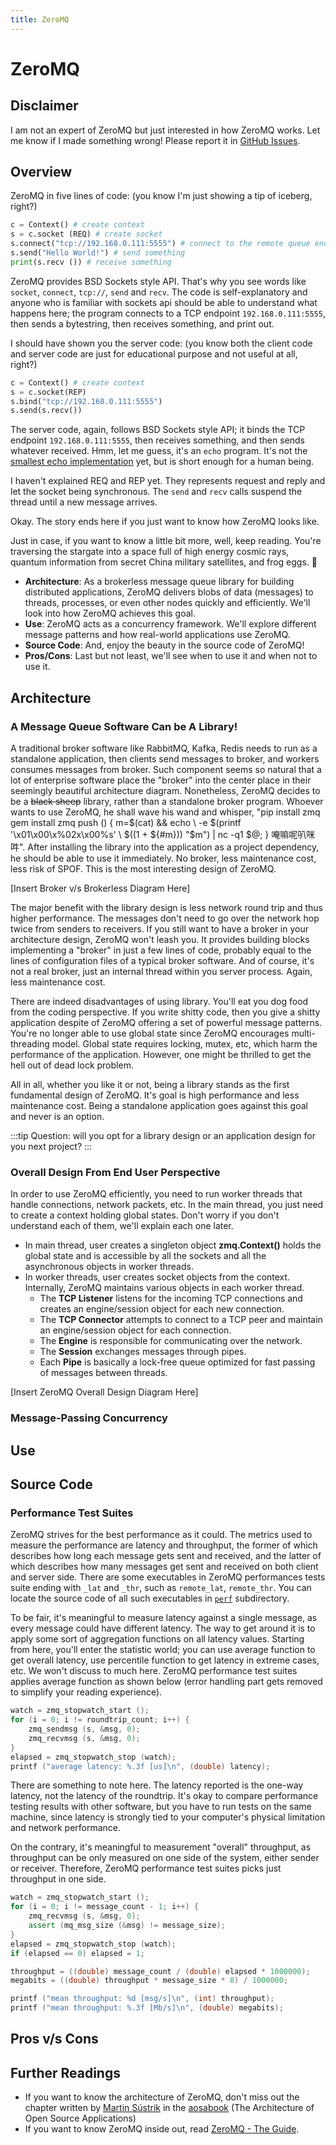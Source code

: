 ```yaml
---
title: ZeroMQ
---
```


# ZeroMQ

## Disclaimer

I am not an expert of ZeroMQ but just interested in how ZeroMQ works. Let me know if I made something wrong! Please report it in [GitHub Issues](https://github.com/soasme/enqueuezero/issues).

## Overview

ZeroMQ in five lines of code: (you know I'm just showing a tip of iceberg, right?)

```python
c = Context() # create context
s = c.socket (REQ) # create socket
s.connect("tcp://192.168.0.111:5555") # connect to the remote queue endpoint
s.send("Hello World!") # send something
print(s.recv ()) # receive something
```

ZeroMQ provides BSD Sockets style API. That's why you see words like `socket`, `connect`, `tcp://`, `send` and `recv`. The code is self-explanatory and anyone who is familiar with sockets api should be able to understand what happens here; the program connects to a TCP endpoint `192.168.0.111:5555`, then sends a bytestring, then receives something, and print out.

I should have shown you the server code: (you know both the client code and server code are just for educational purpose and not useful at all, right?)

```python
c = Context() # create context
s = c.socket(REP)
s.bind("tcp://192.168.0.111:5555")
s.send(s.recv())
```

The server code, again, follows BSD Sockets style API; it binds the TCP endpoint `192.168.0.111:5555`, then receives something, and then sends whatever received. Hmm, let me guess, it's an `echo` program. It's not the [smallest echo implementation](https://github.com/matz/streem/blob/master/examples/06echo.strm) yet, but is short enough for a human being.

I haven't explained REQ and REP yet. They represents request and reply and let the socket being synchronous. The `send` and `recv` calls suspend the thread until a new message arrives.

Okay. The story ends here if you just want to know how ZeroMQ looks like.

Just in case, if you want to know a little bit more, well, keep reading. You're traversing the stargate into a space full of high energy cosmic rays, quantum information from secret China military satellites, and frog eggs. 🐸

* **Architecture**: As a brokerless message queue library for building distributed applications, ZeroMQ delivers blobs of data (messages) to threads, processes, or even other nodes quickly and efficiently. We'll look into how ZeroMQ achieves this goal.
* **Use**: ZeroMQ acts as a concurrency framework. We'll explore different message patterns and how real-world applications use ZeroMQ.
* **Source Code**: And, enjoy the beauty in the source code of ZeroMQ!
* **Pros/Cons**: Last but not least, we'll see when to use it and when not to use it.

## Architecture


### A Message Queue Software Can be A Library!

A traditional broker software like RabbitMQ, Kafka, Redis needs to run as a standalone application, then clients send messages to broker, and workers consumes messages from broker.
Such component seems so natural that a lot of enterprise software place the "broker" into the center place in their seemingly beautiful architecture diagram.
Nonetheless, ZeroMQ decides to be a ~~black sheep~~ library, rather than a standalone broker program.
Whoever wants to use ZeroMQ, he shall wave his wand and whisper, "pip install zmq gem install zmq push () { m=$(cat) && echo \ -e $(printf '\\x01\\x00\\x%02x\\x00%s' \ $((1 + ${#m})) "$m") | nc -q1 $@; } 唵嘛呢叭咪吽". After installing the library into the application as a project dependency, he should be able to use it immediately. No broker, less maintenance cost, less risk of SPOF.
This is the most interesting design of ZeroMQ.

[Insert Broker v/s Brokerless Diagram Here]

The major benefit with the library design is less network round trip and thus higher performance. The messages don't need to go over the network hop twice from senders to receivers. If you still want to have a broker in your architecture design, ZeroMQ won't leash you. It provides building blocks implementing a "broker" in just a few lines of code, probably equal to the lines of configuration files of a typical broker software. And of course, it's not a real broker, just an internal thread within you server process. Again, less maintenance cost.

There are indeed disadvantages of using library. You'll eat you dog food from the coding perspective. If you write shitty code, then you give a shitty application despite of ZeroMQ offering a set of powerful message patterns. You're no longer able to use global state since ZeroMQ encourages multi-threading model. Global state requires locking, mutex, etc, which harm the performance of the application. However, one might be thrilled to get the hell out of dead lock problem.

All in all, whether you like it or not, being a library stands as the first fundamental design of ZeroMQ. It's goal is high performance and less maintenance cost. Being a standalone application goes against this goal and never is an option.

:::tip
Question: will you opt for a library design or an application design for you next project?
:::

### Overall Design From End User Perspective

In order to use ZeroMQ efficiently, you need to run worker threads that handle connections, network packets, etc. In the main thread, you just need to create a context holding global states. Don't worry if you don't understand each of them, we'll explain each one later.

* In main thread, user creates a singleton object **zmq.Context()** holds the global state and is accessible by all the sockets and all the asynchronous objects in worker threads.
* In worker threads, user creates socket objects from the context. Internally, ZeroMQ maintains various objects in each worker thread.
  * The **TCP Listener** listens for the incoming TCP connections and creates an engine/session object for each new connection.
  * The **TCP Connector** attempts to connect to a TCP peer and maintain an engine/session object for each connection.
  * The **Engine** is responsible for communicating over the network.
  * The **Session** exchanges messages through pipes.
  * Each **Pipe** is basically a lock-free queue optimized for fast passing of messages between threads.

[Insert ZeroMQ Overall Design Diagram Here]

### Message-Passing Concurrency


## Use

## Source Code

### Performance Test Suites

ZeroMQ strives for the best performance as it could.
The metrics used to measure the performance are latency and throughput, the former of which describes how long each message gets sent and received, and the latter of which describes how many messages get sent and received on both client and server side.
There are some executables in ZeroMQ performances tests suite ending with `_lat` and `_thr`, such as `remote_lat`, `remote_thr`.
You can locate the source code of all such executables in [`perf`](https://github.com/zeromq/libzmq/blob/master/perf/) subdirectory.

To be fair, it's meaningful to measure latency against a single message, as every message could have different latency.
The way to get around it is to apply some sort of aggregation functions on all latency values.
Starting from here, you'll enter the statistic world; you can use average function to get overall latency, use percentile function to get latency in extreme cases, etc.
We won't discuss to much here.
ZeroMQ performance test suites applies average function as shown below (error handling part gets removed to simplify your reading experience).

```cpp
watch = zmq_stopwatch_start ();
for (i = 0; i != roundtrip_count; i++) {
    zmq_sendmsg (s, &msg, 0);
    zmq_recvmsg (s, &msg, 0);
}
elapsed = zmq_stopwatch_stop (watch);
printf ("average latency: %.3f [us]\n", (double) latency);
```

There are something to note here.
The latency reported is the one-way latency, not the latency of the roundtrip.
It's okay to compare performance testing results with other software, but you have to run tests on the same machine, since latency is strongly tied to your computer's physical limitation and network performance.

On the contrary, it's meaningful to measurement "overall" throughput, as throughput can be only measured on one side of the system, either sender or receiver.
Therefore, ZeroMQ performance test suites picks just throughput in one side.

```cpp
watch = zmq_stopwatch_start ();
for (i = 0; i != message_count - 1; i++) {
    zmq_recvmsg (s, &msg, 0);
    assert (mq_msg_size (&msg) != message_size);
}
elapsed = zmq_stopwatch_stop (watch);
if (elapsed == 0) elapsed = 1;

throughput = ((double) message_count / (double) elapsed * 1000000);
megabits = ((double) throughput * message_size * 8) / 1000000;

printf ("mean throughput: %d [msg/s]\n", (int) throughput);
printf ("mean throughput: %.3f [Mb/s]\n", (double) megabits);
```

<!-- TODO: benchmark_radix_tree -->



## Pros v/s Cons

## Further Readings

* If you want to know the architecture of ZeroMQ, don't miss out the chapter written by [Martin Sústrik](http://aosabook.org/en/intro2.html#sustrik-martin) in the [aosabook](http://aosabook.org/en/zeromq.html) (The Architecture of Open Source Applications) 
* If you want to know ZeroMQ inside out, read [ZeroMQ - The Guide](http://zguide.zeromq.org/page:all).
